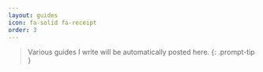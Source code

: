 ```yaml
---
layout: guides
icon: fa-solid fa-receipt
order: 3
---
```

> Various guides I write will be automatically posted here.
{: .prompt-tip }